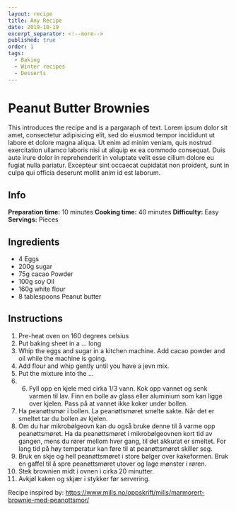 ```yaml
---
layout: recipe
title: Any Recipe
date: 2019-10-19
excerpt_separator: <!--more-->
published: true
order: 1
tags:
  - Baking
  - Winter recipes
  - Desserts
---
```


# Peanut Butter Brownies

This introduces the recipe and is a pargaraph of text. Lorem ipsum dolor sit amet, consectetur adipisicing elit, sed do eiusmod tempor incididunt ut labore et dolore magna aliqua. Ut enim ad minim veniam, quis nostrud exercitation ullamco laboris nisi ut aliquip ex ea commodo consequat. Duis aute irure dolor in reprehenderit in voluptate velit esse cillum dolore eu fugiat nulla pariatur. Excepteur sint occaecat cupidatat non proident, sunt in culpa qui officia deserunt mollit anim id est laborum.

<!--more-->

## Info

**Preparation time:** 10 minutes
**Cooking time:** 40 minutes
**Difficulty:** Easy
**Servings:** Pieces


## Ingredients

- 4 Eggs
- 200g sugar
- 75g cacao Powder
- 100g soy Oil
- 160g white flour
- 8 tablespoons Peanut butter


## Instructions

1. Pre-heat oven on 160 degrees celsius
2. Put baking sheet in a ... long
3. Whip the eggs and sugar in a kitchen machine. Add cacao powder and oil while the machine is going.
4. Add flour and whip gently until you have a jevn mix.
5. Put the mixture into the ...
6. 6.	Fyll opp en kjele med cirka 1/3 vann. Kok opp vannet og senk varmen til lav. Finn en bolle av glass eller aluminium som kan ligge over kjelen. Pass på at vannet ikke koker under bollen.
7.	Ha peanøttsmør i bollen. La peanøttsmøret smelte sakte. Når det er smeltet tar du bollen av kjelen.
8.	Om du har mikrobølgeovn kan du også bruke denne til å varme opp peanøttsmøret. Ha da peanøttsmøret i mikrobølgeovnen kort tid av gangen, mens du rører mellom hver gang, til det akkurat er smeltet. For lang tid på høy temperatur kan føre til at peanøttsmøret skiller seg.
9.	Bruk en skje og hell peanøttsmøret i store bølger over kakeformen. Bruk en gaffel til å spre peanøttsmøret utover og lage mønster i røren.
10.	Stek brownien midt i ovnen i cirka 20 minutter.
11.	Avkjøl kaken og skjær i stykker før servering.

Recipe inspired by: https://www.mills.no/oppskrift/mills/marmorert-brownie-med-peanottsmor/
